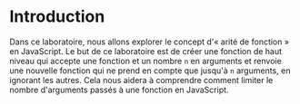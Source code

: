 # Introduction

Dans ce laboratoire, nous allons explorer le concept d'« arité de fonction » en JavaScript. Le but de ce laboratoire est de créer une fonction de haut niveau qui accepte une fonction et un nombre `n` en arguments et renvoie une nouvelle fonction qui ne prend en compte que jusqu'à `n` arguments, en ignorant les autres. Cela nous aidera à comprendre comment limiter le nombre d'arguments passés à une fonction en JavaScript.
